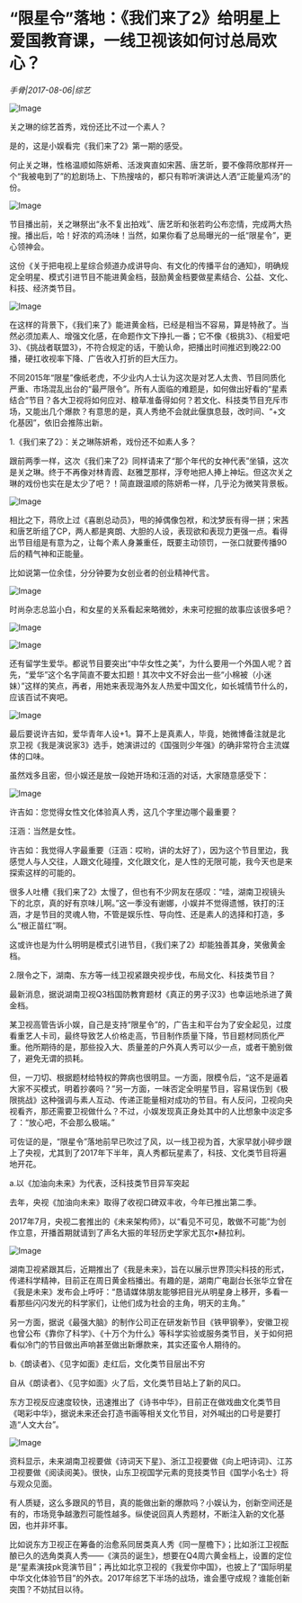 # “限星令”落地：《我们来了2》给明星上爱国教育课，一线卫视该如何讨总局欢心？

*手骨|2017-08-06|综艺*

![Image](http://static.ylzbl.com/uploads/ueditor/php/upload/image/20170810/1502358382666955.jpeg)

关之琳的综艺首秀，戏份还比不过一个素人？

是的，这是小娱看完《我们来了2》第一期的感受。

何止关之琳，性格温顺如陈妍希、活泼爽直如宋茜、唐艺昕，要不像蒋欣那样开一个“我被电到了”的尬剧场上、下热搜啥的，都只有聆听演讲达人洒“正能量鸡汤”的份。

![Image](http://static.ylzbl.com/uploads/ueditor/php/upload/image/20170810/1502358589444114.jpeg)

节目播出前，关之琳祭出“永不复出拍戏”、唐艺昕和张若昀公布恋情，完成两大热搜。播出后，哈！好浓的鸡汤味！当然，如果你看了总局曝光的一纸“限星令”，更心领神会。

这份《关于把电视上星综合频道办成讲导向、有文化的传播平台的通知》，明确规定全明星、模式引进节目不能进黄金档，鼓励黄金档要做星素结合、公益、文化、科技、经济类节目。

![Image](http://p3.pstatp.com/large/31f00002a62881d544da)

在这样的背景下，《我们来了》能进黄金档，已经是相当不容易，算是特赦了。当然必须加素人、增强文化感，在命题作文下挣扎一番；它不像《极挑3》、《相爱吧3》、《挑战者联盟3》，不符合规定的话，干脆认命，把播出时间推迟到晚22:00播，硬扛收视率下降、广告收入打折的巨大压力。

不同2015年“限星”像纸老虎，不少业内人士认为这次是对艺人太贵、节目同质化严重、市场混乱出台的“最严限令”。所有人面临的难题是，如何做出好看的“星素结合”节目？各大卫视将如何应对、粮草准备得如何？若文化、科技类节目充斥市场，又能出几个爆款？有意思的是，真人秀绝不会就此偃旗息鼓，改时间、“+文化基因”，依旧会推陈出新。

1.《我们来了2》：关之琳陈妍希，戏份还不如素人多？

跟前两季一样，这次《我们来了2》同样请来了“那个年代的女神代表”坐镇，这次是关之琳。终于不再像对林青霞、赵雅芝那样，浮夸地把人捧上神坛。但这次关之琳的戏份也实在是太少了吧？！简直跟温顺的陈妍希一样，几乎沦为微笑背景板。

![Image](http://p1.pstatp.com/large/31f00002a6275a895ada)

相比之下，蒋欣上过《喜剧总动员》，甩的掉偶像包袱，和沈梦辰有得一拼；宋茜和唐艺昕组了CP，两人都是爽朗、大胆的人设，表现欲和表现力更强一点。看得出节目组是有意为之，让每个素人身兼重任，既要主动领罚，一张口就要传播90后的精气神和正能量。

比如说第一位余佳，分分钟要为女创业者的创业精神代言。

![Image](http://p3.pstatp.com/large/31f20003b2451b2bc812)

时尚杂志总监小白，和女星的关系看起来略微妙，未来可挖掘的故事应该很多吧？

![Image](http://p3.pstatp.com/large/31f20003b24257c3d7ad)

![Image](http://p1.pstatp.com/large/31f20003b243ffafa86d)

还有留学生爱华。都说节目要突出“中华女性之美”，为什么要用一个外国人呢？首先，“爱华”这个名字简直不要太扣题！其次中文不好会出一些“小棉被（小迷妹）”这样的笑点，再者，用她来表现海外友人热爱中国文化，如长城情节什么的，应该百试不爽吧。

![Image](http://p3.pstatp.com/large/31f20003b2472c1c055b)

最后要说许吉如，爱华青年人设+1。算不上是真素人，毕竟，她微博备注就是北京卫视《我是演说家3》选手，她演讲过的《国强则少年强》的确非常符合主流媒体的口味。

虽然戏多且密，但小娱还是放一段她开场和汪涵的对话，大家随意感受下：

![Image](http://p1.pstatp.com/large/31e60004ee90e973bf77)

许吉如：您觉得女性文化体验真人秀，这几个字里边哪个最重要？

汪涵：当然是女性。

许吉如：我觉得人字最重要（汪涵：哎哟，讲的太好了），因为这个节目里边，我感觉人与人交往，人跟文化碰撞，文化跟文化，是人性的无限可能，我今天也是来探索这样的可能的。

很多人吐槽《我们来了2》太慢了，但也有不少网友在感叹：“哇，湖南卫视镜头下的北京，真的好有京味儿啊。”这一季没有谢娜，小娱并不觉得遗憾，铁打的汪涵，才是节目的灵魂人物，不管是娱乐性、导向性、还是素人的选择和打造，多么“根正苗红”啊。

这或许也是为什么明明是模式引进节目，《我们来了2》却能独善其身，笑傲黄金档。

2.限令之下，湖南、东方等一线卫视紧跟央视步伐，布局文化、科技类节目？

最新消息，据说湖南卫视Q3档国防教育题材《真正的男子汉3》也幸运地杀进了黄金档。

某卫视高管告诉小娱，自己是支持“限星令”的，广告主和平台为了安全起见，过度看重艺人卡司，最终导致艺人价格走高，节目制作质量下降，节目题材同质化严重。他所期待的是，那些投入大、质量差的户外真人秀可以少一点，或者干脆别做了，避免无谓的损耗。

但，一刀切、根据题材给特权的弊病也很明显。一方面，限模令后，“这不是逼着大家不买模式，明着抄袭吗？”另一方面，一味否定全明星节目，容易误伤到《极限挑战》这种强调与素人互动、传递正能量相对成功的节目。有人反问，卫视向央视看齐，那还需要卫视做什么？不过，小娱发现真正身处其中的人比想象中淡定多了：“放心吧，不会那么极端。”

可佐证的是，“限星令”落地前早已吹过了风，以一线卫视为首，大家早就小碎步跟上了央视，尤其到了2017年下半年，真人秀都玩星素了，科技、文化类节目将遍地开花。

a.以《加油向未来》为代表，泛科技类节目异军突起

去年，央视《加油向未来》取得了收视口碑双丰收，今年已推出第二季。

2017年7月，央视二套推出的《未来架构师》，以“看见不可见，敢做不可能”为创作立意，开播首期就请到了声名大振的年轻历史学家尤瓦尔•赫拉利。

![Image](http://p3.pstatp.com/large/31ed0002a7fa1403b85b)

湖南卫视紧跟其后，近期推出了《我是未来》，旨在以展示世界顶尖科技的形式，传递科学精神，目前正在周日黄金档播出。有趣的是，湖南广电副台长张华立曾在《我是未来》发布会上呼吁：“恳请媒体朋友能够把目光从明星身上移开，多看一看那些闪闪发光的科学家们，让他们成为社会的主角，明天的主角。”

另一方面，据说《最强大脑》的制作公司正在研发新节目《铁甲钢拳》，安徽卫视也曾公布《靠你了科学》、《十万个为什么》等科学实验或服务类节目，关于如何把看似冷门的节目做出声响甚至做出新爆款来，其实还蛮令人期待的。

b.《朗读者》、《见字如面》走红后，文化类节目层出不穷

自从《朗读者》、《见字如面》火了后，文化类节目站上了新的风口。

东方卫视反应速度较快，迅速推出了《诗书中华》，目前正在做戏曲文化类节目《喝彩中华》，据说未来还会打造书画等相关文化节目，对外喊出的口号是要打造“人文大台”。

![Image](http://static.ylzbl.com/uploads/ueditor/php/upload/image/20170810/1502357162335876.png)

资料显示，未来湖南卫视要做《诗词天下星》、浙江卫视要做《向上吧诗词》、江苏卫视要做《阅读阅美》。很快，山东卫视国学元素的竞技类节目《国学小名士》将与观众见面。

有人质疑，这么多跟风的节目，真的能做出新的爆款吗？小娱认为，创新空间还是有的，市场竞争越激烈可能性越多。纵使说回真人秀题材，不断注入新的文化基因，也并非坏事。

比如说东方卫视正在筹备的治愈系同居类真人秀《同一屋檐下》；比如浙江卫视酝酿已久的选角类真人秀——《演员的诞生》，想要在Q4周六黄金档上，设置的定位是“星素演技pk竞演节目”；再比如北京卫视的《我爱你中国》，也披上了“国际明星中华文化体验节目”的外衣。2017年综艺下半场的战场，谁会墨守成规？谁能创新突围？不妨拭目以待。

